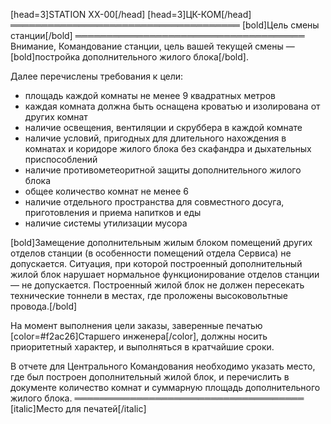 [head=3]STATION XX-00[/head]
[head=3]ЦК-КОМ[/head]
═════════════════════════════════════
[bold]Цель смены станции[/bold]
═════════════════════════════════════
Внимание, Командование станции, цель вашей текущей смены — [bold]постройка дополнительного жилого блока[/bold].

Далее перечислены требования к цели:
- площадь каждой комнаты не менее 9 квадратных метров
- каждая комната должна быть оснащена кроватью и изолирована от других комнат
- наличие освещения, вентиляции и скруббера в каждой комнате
- наличие условий, пригодных для длительного нахождения в комнатах и коридоре жилого блока без скафандра и дыхательных приспособлений
- наличие противометеоритной защиты дополнительного жилого блока
- общее количество комнат не менее 6
- наличие отдельного пространства для совместного досуга, приготовления и приема напитков и еды
- наличие системы утилизации мусора

[bold]Замещение дополнительным жилым блоком помещений других отделов станции (в особенности помещений отдела Сервиса) не допускается. Ситуация, при которой построенный дополнительный жилой блок нарушает нормальное функционирование отделов станции — не допускается. Построенный жилой блок не должен пересекать технические тоннели в местах, где проложены высоковольтные провода.[/bold]

На момент выполнения цели заказы, заверенные печатью [color=#f2ac26]Старшего инженера[/color], должны носить приоритетный характер, и выполняться в кратчайшие сроки.

В отчете для Центрального Командования необходимо указать место, где был построен дополнительный жилой блок, и перечислить в документе количество комнат и суммарную площадь дополнительного жилого блока.
═════════════════════════════════════
[italic]Место для печатей[/italic]
